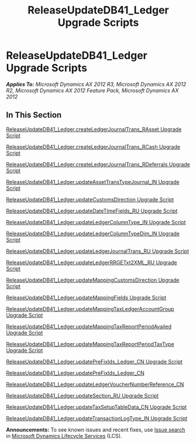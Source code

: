 ﻿---
title: ReleaseUpdateDB41_Ledger Upgrade Scripts
TOCTitle: ReleaseUpdateDB41_Ledger Upgrade Scripts
ms:assetid: 521730bc-adeb-4634-ba02-4b261187803b
ms:mtpsurl: https://msdn.microsoft.com/en-us/library/JJ685546(v=AX.60)
ms:contentKeyID: 49708250
ms.date: 05/18/2015
mtps_version: v=AX.60
---

# ReleaseUpdateDB41\_Ledger Upgrade Scripts 


_**Applies To:** Microsoft Dynamics AX 2012 R3, Microsoft Dynamics AX 2012 R2, Microsoft Dynamics AX 2012 Feature Pack, Microsoft Dynamics AX 2012_

## In This Section

[ReleaseUpdateDB41\_Ledger.createLedgerJournalTrans\_RAsset Upgrade Script](releaseupdatedb41-ledger-createledgerjournaltrans-rasset-upgrade-script.md)

[ReleaseUpdateDB41\_Ledger.createLedgerJournalTrans\_RCash Upgrade Script](releaseupdatedb41-ledger-createledgerjournaltrans-rcash-upgrade-script.md)

[ReleaseUpdateDB41\_Ledger.createLedgerJournalTrans\_RDeferrals Upgrade Script](releaseupdatedb41-ledger-createledgerjournaltrans-rdeferrals-upgrade-script.md)

[ReleaseUpdateDB41\_Ledger.updateAssetTransTypeJournal\_IN Upgrade Script](https://msdn.microsoft.com/en-us/library/dn975025\(v=ax.60\))

[ReleaseUpdateDB41\_Ledger.updateCustomsDirection Upgrade Script](releaseupdatedb41-ledger-updatecustomsdirection-upgrade-script.md)

[ReleaseUpdateDB41\_Ledger.updateDateTimeFields\_RU Upgrade Script](releaseupdatedb41-ledger-updatedatetimefields-ru-upgrade-script.md)

[ReleaseUpdateDB41\_Ledger.updateLedgerColumnType\_IN Upgrade Script](https://msdn.microsoft.com/en-us/library/dn702770\(v=ax.60\))

[ReleaseUpdateDB41\_Ledger.updateLedgerColumnTypeDim\_IN Upgrade Script](https://msdn.microsoft.com/en-us/library/dn975033\(v=ax.60\))

[ReleaseUpdateDB41\_Ledger.updateLedgerJournalTrans\_RU Upgrade Script](releaseupdatedb41-ledger-updateledgerjournaltrans-ru-upgrade-script.md)

[ReleaseUpdateDB41\_Ledger.updateLedgerRRGETxt2XML\_RU Upgrade Script](releaseupdatedb41-ledger-updateledgerrrgetxt2xml-ru-upgrade-script.md)

[ReleaseUpdateDB41\_Ledger.updateMappingCustomsDirection Upgrade Script](releaseupdatedb41-ledger-updatemappingcustomsdirection-upgrade-script.md)

[ReleaseUpdateDB41\_Ledger.updateMappingFields Upgrade Script](releaseupdatedb41-ledger-updatemappingfields-upgrade-script.md)

[ReleaseUpdateDB41\_Ledger.updateMappingTaxLedgerAccountGroup Upgrade Script](releaseupdatedb41-ledger-updatemappingtaxledgeraccountgroup-upgrade-script.md)

[ReleaseUpdateDB41\_Ledger.updateMappingTaxReportPeriodAvailed Upgrade Script](releaseupdatedb41-ledger-updatemappingtaxreportperiodavailed-upgrade-script.md)

[ReleaseUpdateDB41\_Ledger.updateMappingTaxReportPeriodTaxType Upgrade Script](releaseupdatedb41-ledger-updatemappingtaxreportperiodtaxtype-upgrade-script.md)

[ReleaseUpdateDB41\_Ledger.updatePreFixIds\_Ledger\_CN Upgrade Script](releaseupdatedb41-ledger-updateprefixids-ledger-cn-upgrade-script.md)

[ReleaseUpdateDB41\_Ledger.updatePreFixIds\_Ledger\_CN](releaseupdatedb41-ledger-updateprefixids-ledger-cn.md)

[ReleaseUpdateDB41\_Ledger.updateLedgerVoucherNumberReference\_CN](releaseupdatedb41-ledger-updateledgervouchernumberreference-cn.md)

[ReleaseUpdateDB41\_Ledger.updateSection\_RU Upgrade Script](releaseupdatedb41-ledger-updatesection-ru-upgrade-script.md)

[ReleaseUpdateDB41\_Ledger.updateTaxSetupTableData\_CN Upgrade Script](releaseupdatedb41-ledger-updatetaxsetuptabledata-cn-upgrade-script.md)

[ReleaseUpdateDB41\_Ledger.updateTransactionLogType\_IN Upgrade Script](https://msdn.microsoft.com/en-us/library/dn702724\(v=ax.60\))

  
**Announcements:** To see known issues and recent fixes, use [Issue search](http://go.microsoft.com/fwlink/?linkid=389258) in [Microsoft Dynamics Lifecycle Services](http://go.microsoft.com/fwlink/?linkid=306505) (LCS).

